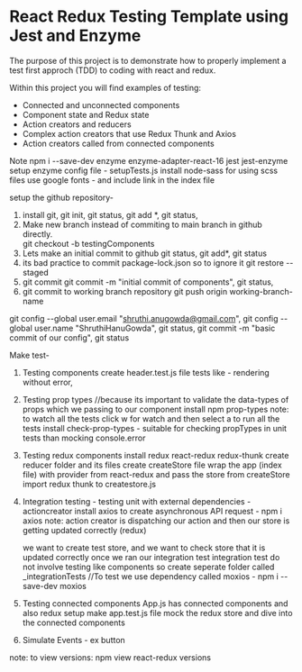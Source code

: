 # React Redux Testing Template using Jest and Enzyme

The purpose of this project is to demonstrate how to properly implement a test first approch (TDD) to coding with react and redux.

Within this project you will find examples of testing:

- Connected and unconnected components
- Component state and Redux state
- Action creators and reducers
- Complex action creators that use Redux Thunk and Axios
- Action creators called from connected components

Note
npm i --save-dev enzyme enzyme-adapter-react-16 jest jest-enzyme
setup enzyme config file - setupTests.js
install node-sass for using scss files
use google fonts - and include link in the index file

setup the github repository-

1. install git, git init, git status, git add \*, git status,
2. Make new branch instead of commiting to main branch in github directly.  
   git checkout -b testingComponents
3. Lets make an initial commit to github
   git status, git add\*, git status
4. its bad practice to commit package-lock.json so to ignore it
   git restore --staged <file>
5. git commit
   git commit -m "initial commit of components", git status,
6. git commit to working branch repository
   git push origin working-branch-name

git config --global user.email "shruthi.anugowda@gmail.com", git config --global user.name "ShruthiHanuGowda", git status, git commit -m "basic commit of our config", git status

Make test-

1. Testing components
   create header.test.js file
   tests like - rendering without error,
2. Testing prop types
   //because its important to validate the data-types of props which we passing to our component
   install npm prop-types
   note: to watch all the tests click w for watch and then select a to run all the tests
   install check-prop-types - suitable for checking propTypes in unit tests than mocking console.error
3. Testing redux components
   install redux react-redux redux-thunk
   create reducer folder and its files
   create createStore file
   wrap the app (index file) with provider from react-redux and pass the store from createStore
   import redux thunk to createstore.js
4. Integration testing - testing unit with external dependencies - actioncreator
   install axios to create asynchronous API request - npm i axios
   note: action creator is dispatching our action and then our store is getting updated correctly (redux)

   we want to create test store, and we want to check store that it is updated correctly once we ran our integration test
   integration test do not involve testing like components so create seperate folder called \_integrationTests
   //To test we use dependency called moxios - npm i --save-dev moxios

5. Testing connected components
   App.js has connected components and also redux setup
   make app.test.js file
   mock the redux store and dive into the connected components
6. Simulate Events - ex button

note:
to view versions: npm view react-redux versions
